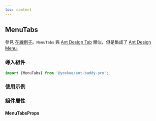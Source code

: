 ```yaml
---
toc: content
---
```


## MenuTabs

參見 [在線例子](https://preview.pro.ant.design/account/settings)。`MenuTabs` 與 [Ant Design Tab](https://4x.ant.design/components/tabs/) 類似，但是集成了 [Ant Design Menu](https://4x.ant.design/components/menu/)。

### 導入組件

```jsx | pure
import {MenuTabs} from '@yookue/ant-buddy-pro';
```

### 使用示例

<code src="./demo.zh-TW.tsx"></code>

### 組件屬性

#### MenuTabsProps

<API src="@/layout/MenuTabs/index.tsx" hideTitle></API>
